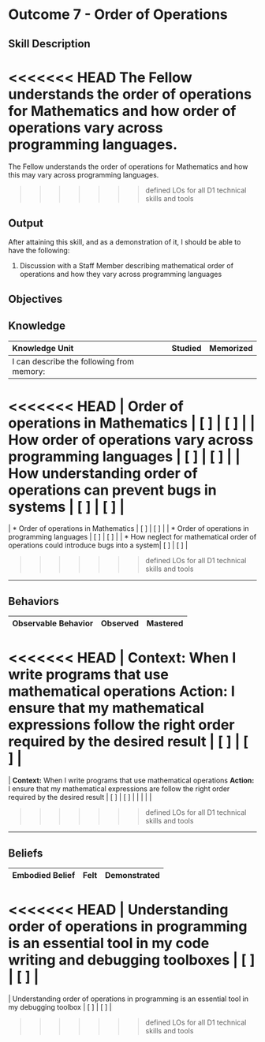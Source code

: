 # Outcome 7 - Order of Operations

**Skill Description**
----------
<<<<<<< HEAD
The Fellow understands the order of operations for Mathematics and how order of operations vary across programming languages.
=======
The Fellow understands the order of operations for Mathematics and how this may vary across programming languages.
>>>>>>> defined LOs for all D1 technical skills and tools

**Output**
----------
After attaining this skill, and as a demonstration of it, I should be able to have the following:

1. Discussion with a Staff Member describing mathematical order of operations and how they vary across programming languages


**Objectives**
----------
## **Knowledge**


| Knowledge Unit   |      Studied      | Memorized |
|:-------------|:------------------:|:--------:|
| I can describe the following from memory: | | |
<<<<<<< HEAD
| Order of operations in Mathematics | [ ] | [ ]  |
| How order of operations vary across programming languages | [ ] | [ ]  |
| How understanding order of operations can prevent bugs in systems | [ ] | [ ]  |
=======
| * Order of operations in Mathematics | [ ] | [ ]  |
| * Order of operations in programming languages | [ ] | [ ]  |
| * How neglect for mathematical order of operations could introduce bugs into a system| [ ] | [ ]  |
>>>>>>> defined LOs for all D1 technical skills and tools



----------


## **Behaviors**

| Observable Behavior   |      Observed      | Mastered |
|:-------------|:------------------:|:--------:|
<<<<<<< HEAD
| **Context:** When I write programs that use mathematical operations **Action:** I ensure that my mathematical expressions follow the right order required by the desired result | [ ] | [ ] |
=======
| **Context:** When I write programs that use mathematical operations **Action:** I ensure that my mathematical expressions are follow the right order required by the desired result | [ ] | [ ] |
| | | |

>>>>>>> defined LOs for all D1 technical skills and tools


----------


## **Beliefs**


| Embodied Belief   |      Felt      | Demonstrated |
|:-------------|:------------------:|:--------:|
<<<<<<< HEAD
| Understanding order of operations in programming is an essential tool in my code writing and debugging toolboxes | [ ] | [ ] |
=======
| Understanding order of operations in programming is an essential tool in my debugging toolbox | [ ] | [ ] |
>>>>>>> defined LOs for all D1 technical skills and tools

